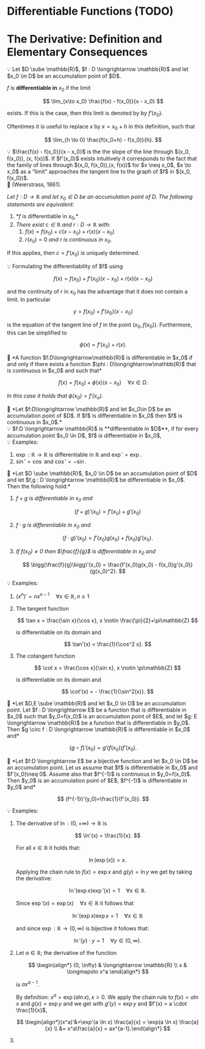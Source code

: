 # Differentiable Functions (TODO)

# The Derivative: Definition and Elementary Consequences

<aside>
💡 Let $D \sube \mathbb{R}$, $f : D \longrightarrow \mathbb{R}$ and let $x_0 \in D$ be an accumulation point of $D$.

$f$ is **differentiable in** $x_0$ if the limit

$$
\lim_{x\to x_0} \frac{f(x) - f(x_0)}{x - x_0}
$$

exists. If this is the case, then this limit is denoted by by $f'(x_0)$.

Oftentimes it is useful to replace $x$ by $x = x_0 + h$ in this definition, such that 

$$
\lim_{h \to 0} \frac{f(x_0+h) - f(x_0)}{h}.
$$

</aside>

<aside>
💡 $\frac{f(x) - f(x_0)}{x - x_0}$ is the the slope of the line through $(x_0, f(x_0)), (x, f(x))$. If $f'(x_0)$ exists intuitively it corresponds to the fact that the family of lines through $(x_0, f(x_0)),(x, f(x))$ for $x \neq x_0$, $x \to x_0$ as a “limit” approaches the tangent line to the graph of $f$ in $(x_0, f(x_0))$.

</aside>

<aside>
📖 (Weierstrass, 1861).

*Let $f:D \longrightarrow \mathbb{R}$ and let $x_0 \in D$ be an accumulation point of $D$. The following statements are equivalent:*

1. $*f$ is differentiable in $x_0$,*
2. *There exist $c \in \mathbb{R}$ and $r: D \longrightarrow \mathbb{R}$ with:*
    1. $f(x) = f(x_0)+c(x-x_0)+r(x)(x-x_0)$
    2. $r(x_0)=0$ *and r is continuous in $x_0$.*

If this applies, then $c = f'(x_0)$ is uniquely determined.

</aside>

<aside>
💡 Formulating the differentiability of $f$ using

$$
f(x) = f(x_0)+f'(x_0)(x-x_0)+r(x)(x-x_0)
$$

and the continuity of $r$ in $x_0$ has the advantage that it does not contain a limit. In particular 

$$
y=f(x_0)+f'(x_0)(x-x_0)
$$

is the equation of the tangent line of $f$ in the point $(x_0, f(x_0))$. Furthermore, this can be simplified to 

$$
\phi(x) = f'(x_0) + r(x).
$$

</aside>

<aside>
📖 *A function $f:D\longrightarrow\mathbb{R}$ is differentiable in $x_0$ if and only if there exists a function $\phi : D\longrightarrow\mathbb{R}$ that is continuous in $x_0$ and such that*

$$
f(x) = f(x_0)+\phi(x)(x-x_0) \quad \forall x \in D.
$$

*In this case it holds that $\phi(x_0) = f'(x_o).$*

</aside>

<aside>
📎 *Let $f:D\longrightarrow \mathbb{R}$ and let $x_0\in D$ be an accumulation point of $D$. If $f$ is differentiable in $x_0$ then $f$ is continuous in $x_0$.*

</aside>

<aside>
💡 $f:D \longrightarrow \mathbb{R}$ is **differentiable in $D$**, if for every accumulation point $x_0 \in D$, $f$ is differentiable in $x_0$,

</aside>

<aside>
💡 Examples:

1. $\exp : \mathbb{R} \longrightarrow \mathbb{R}$ is differentiable in $\mathbb{R}$ and $\exp' = \exp$.
2. $\sin' = \cos$ and $\cos' = - \sin$.
</aside>

<aside>
📖 *Let $D \sube \mathbb{R}$, $x_0 \in D$ be an accumulation point of $D$ and let $f,g : D \longrightarrow \mathbb{R}$ be differentiable in $x_0$. Then the following hold:*

1. $f+g$ *is differentiable in $x_0$ and* 
    
    $$
    (f+g)'(x_0) = f'(x_0)+g'(x_0)
    $$
    
2. $f \cdot g$ *is differentiable in $x_0$ and* 
    
    $$
    (f\cdot g)'(x_0)=f'(x_0)g(x_0)+f(x_0)g'(x_0).
    $$
    
3. *If $f(x_0) \neq 0$ then $\frac{f}{g}$ is differentiable in $x_0$ and* 
    
    $$
    \bigg(\frac{f}{g}\bigg)'(x_0) = \frac{f'(x_0)g(x_0) - f(x_0)g'(x_0)}{g(x_0)^2}.
    $$
    
</aside>

<aside>
💡 Examples:

1. $(x^n)'=nx^{n-1} \quad \forall x \in \mathbb{R}, n\geq1$
2. The tangent function 
    
    $$
    \tan x = \frac{\sin x}{\cos x}, x \notin \frac{\pi}{2}+\pi\mathbb{Z}
    $$
    
    is differentiable on its domain and 
    
    $$
    \tan'(x) = \frac{1}{\cos^2 x}.
    $$
    
3. The cotangent function 
    
    $$
    \cot x = \frac{\cos x}{\sin x}, x \notin \pi\mathbb{Z}
    $$
    
    is differentiable on its domain and 
    
    $$
    \cot'(x) = - \frac{1}{\sin^2(x)}.
    $$
    
</aside>

<aside>
📖 *Let $D,E \sube \mathbb{R}$ and let $x_0 \in D$ be an accumulation point. Let $f : D \longrightarrow E$ be a function that is differentiable in $x_0$ such that $y_0=f(x_0)$ is an accumulation point of $E$, and let $g: E \longrightarrow \mathbb{R}$ be a function that is differentiable in $y_0$. Then $g \circ f : D \longrightarrow \mathbb{R}$ is differentiable in $x_0$ and*

$$
(g \circ f)'(x_0) = g'(f(x_0))f'(x_0).
$$

</aside>

<aside>
📎 *Let $f:D \longrightarrow E$ be a bijective function and let $x_0 \in D$ be an accumulation point. Let us assume that $f$ is differentiable in $x_0$ and $f'(x_0)\neq 0$. Assume also that $f^{-1}$ is continuous in $y_0=f(x_0)$. Then $y_0$ is an accumulation point of $E$, $f^{-1}$ is differentiable in $y_0$ and*

$$
(f^{-1})'(y_0)=\frac{1}{f'(x_0)}.
$$

</aside>

<aside>
💡 Examples:

1. The derivative of $\ln:(0, +\infty) \longrightarrow \mathbb{R}$ is 
    
    $$
    \ln'(x) = \frac{1}{x}.
    $$
    
    For all $x \in \mathbb{R}$ it holds that: 
    
    $$
    \ln (\exp(x)) = x.
    $$
    
    Applying the chain rule to $f(x) = \exp x$ and $g(y) = \ln y$ we get by taking the derivative: 
    
    $$
    \ln'(\exp x)\exp'(x) = 1 \quad \forall x \in \mathbb{R}.
    $$
    
    Since $\exp'(x) = \exp(x) \quad \forall x \in \mathbb{R}$ it follows that 
    
    $$
    \ln'(\exp x) \exp x = 1 \quad \forall x \in \mathbb{R}
    $$
    
    and since $\exp:\mathbb{R} \longrightarrow (0, \infty)$ is bijective it follows that: 
    
    $$
    \ln'(y)\cdot y = 1 \quad \forall y \in (0, \infty).
    $$
    
2. Let $a \in \mathbb{R}$; the derivative of the function 
    
    $$
    \begin{align*}
    (0, \infty) & \longrightarrow \mathbb{R} \\
    x & \longmapsto x^a
    \end{align*}
    $$
    
    is $a x^{a-1}$.
    
    By definition: $x^a = \exp(a \ln x), x \gt 0$. We apply the chain rule to $f(x) = a \ln x$ and $g(x)=\exp y$ and we get with $g'(y) = \exp y$ and $f'(x) = a \cdot \frac{1}{x}$,
    
    $$
    \begin{align*}(x^a)'&=\exp'(a \ln x) \frac{a}{x} = \exp(a \ln x) \frac{a}{x} \\
    &= x^a\frac{a}{x} = ax^{a-1}.\end{align*}
    $$
    
3. 
</aside>